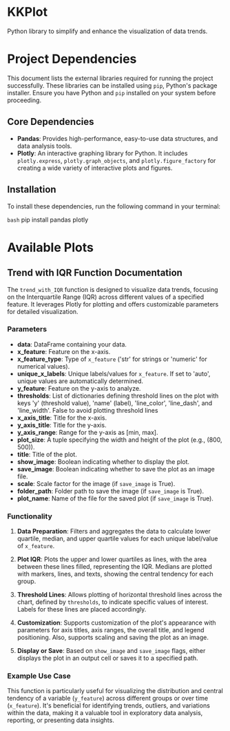 # KKPlot
Python library to simplify and enhance the visualization of data trends.

# Project Dependencies

This document lists the external libraries required for running the project successfully. These libraries can be installed using `pip`, Python's package installer. Ensure you have Python and `pip` installed on your system before proceeding.

## Core Dependencies

- **Pandas**: Provides high-performance, easy-to-use data structures, and data analysis tools.
- **Plotly**: An interactive graphing library for Python. It includes `plotly.express`, `plotly.graph_objects`, and `plotly.figure_factory` for creating a wide variety of interactive plots and figures.

## Installation

To install these dependencies, run the following command in your terminal:

```bash```
pip install pandas plotly





# Available Plots
## Trend with IQR Function Documentation

The `trend_with_IQR` function is designed to visualize data trends, focusing on the Interquartile Range (IQR) across different values of a specified feature. It leverages Plotly for plotting and offers customizable parameters for detailed visualization.

### Parameters

- **data**: DataFrame containing your data.
- **x_feature**: Feature on the x-axis.
- **x_feature_type**: Type of `x_feature` ('str' for strings or 'numeric' for numerical values).
- **unique_x_labels**: Unique labels/values for `x_feature`. If set to 'auto', unique values are automatically determined.
- **y_feature**: Feature on the y-axis to analyze.
- **thresholds**: List of dictionaries defining threshold lines on the plot with keys 'y' (threshold value), 'name' (label), 'line_color', 'line_dash', and 'line_width'. False to avoid plotting threshold lines
- **x_axis_title**: Title for the x-axis.
- **y_axis_title**: Title for the y-axis.
- **y_axis_range**: Range for the y-axis as [min, max].
- **plot_size**: A tuple specifying the width and height of the plot (e.g., (800, 500)).
- **title**: Title of the plot.
- **show_image**: Boolean indicating whether to display the plot.
- **save_image**: Boolean indicating whether to save the plot as an image file.
- **scale**: Scale factor for the image (if `save_image` is True).
- **folder_path**: Folder path to save the image (if `save_image` is True).
- **plot_name**: Name of the file for the saved plot (if `save_image` is True).

### Functionality

1. **Data Preparation**: Filters and aggregates the data to calculate lower quartile, median, and upper quartile values for each unique label/value of `x_feature`.

2. **Plot IQR**: Plots the upper and lower quartiles as lines, with the area between these lines filled, representing the IQR. Medians are plotted with markers, lines, and texts, showing the central tendency for each group.

3. **Threshold Lines**: Allows plotting of horizontal threshold lines across the chart, defined by `thresholds`, to indicate specific values of interest. Labels for these lines are placed accordingly.

4. **Customization**: Supports customization of the plot's appearance with parameters for axis titles, axis ranges, the overall title, and legend positioning. Also, supports scaling and saving the plot as an image.

5. **Display or Save**: Based on `show_image` and `save_image` flags, either displays the plot in an output cell or saves it to a specified path.

### Example Use Case

This function is particularly useful for visualizing the distribution and central tendency of a variable (`y_feature`) across different groups or over time (`x_feature`). It's beneficial for identifying trends, outliers, and variations within the data, making it a valuable tool in exploratory data analysis, reporting, or presenting data insights.
